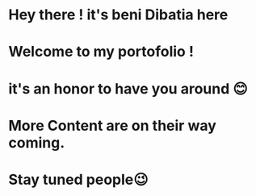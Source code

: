 #  Hey there ! it's beni Dibatia here 
#  Welcome to my portofolio ! 
#  it's an honor to have you around :blush: 
#  More Content are on their way coming.
#  Stay tuned people:wink:
